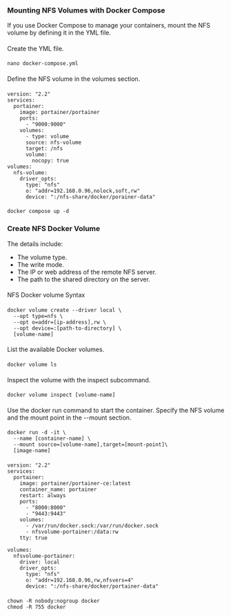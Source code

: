 
### Mounting NFS Volumes with Docker Compose
If you use Docker Compose to manage your containers, mount the NFS volume by defining it in the YML file.
####
Create the YML file.
####
    nano docker-compose.yml
####
Define the NFS volume in the volumes section.
####
    version: "2.2"
    services:
      portainer:
        image: portainer/portainer
        ports:
          - "9000:9000"
        volumes:
          - type: volume
          source: nfs-volume
          target: /nfs
          volume:
            nocopy: true
    volumes:
      nfs-volume:
        driver_opts:
          type: "nfs"
          o: "addr=192.168.0.96,nolock,soft,rw"
          device: ":/nfs-share/docker/porainer-data"
####
    docker compose up -d
####
### Create NFS Docker Volume
The details include:

- The volume type.
- The write mode.
- The IP or web address of the remote NFS server.
- The path to the shared directory on the server.
####
NFS Docker volume Syntax
####
    docker volume create --driver local \
      --opt type=nfs \
      --opt o=addr=[ip-address],rw \
      --opt device=:[path-to-directory] \
      [volume-name]
####
List the available Docker volumes.
####
    docker volume ls
####
Inspect the volume with the inspect subcommand.
####
    docker volume inspect [volume-name]

####
Use the docker run command to start the container. Specify the NFS volume and the mount point in the --mount section.
####
    docker run -d -it \
      --name [container-name] \
      --mount source=[volume-name],target=[mount-point]\
      [image-name]


####
    version: "2.2"
    services:
      portainer:
        image: portainer/portainer-ce:latest
        container_name: portainer
        restart: always
        ports:
          - "8000:8000"
          - "9443:9443"
        volumes:
          - /var/run/docker.sock:/var/run/docker.sock
          - nfsvolume-portainer:/data:rw
        tty: true

    volumes:
      nfsvolume-portainer:
        driver: local
        driver_opts:
          type: "nfs"
          o: "addr=192.168.0.96,rw,nfsvers=4"
          device: ":/nfs-share/docker/portainer-data"

####
    chown -R nobody:nogroup docker
    chmod -R 755 docker



